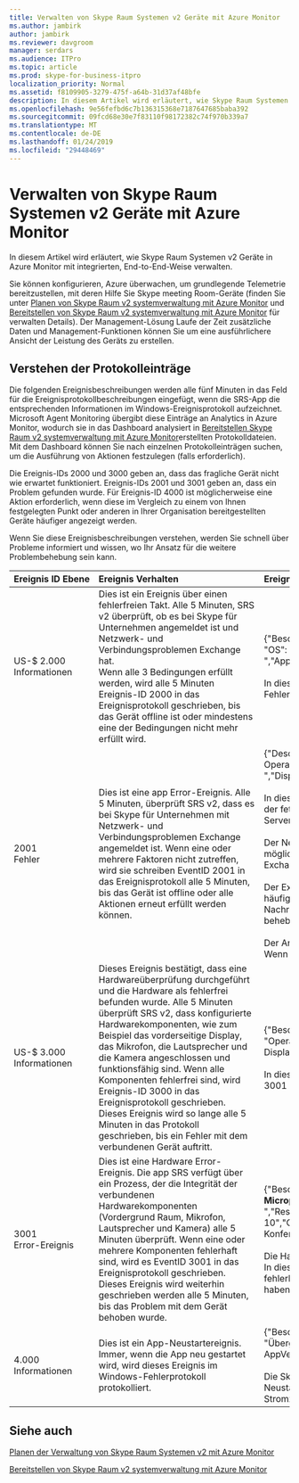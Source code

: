 ```yaml
---
title: Verwalten von Skype Raum Systemen v2 Geräte mit Azure Monitor
ms.author: jambirk
author: jambirk
ms.reviewer: davgroom
manager: serdars
ms.audience: ITPro
ms.topic: article
ms.prod: skype-for-business-itpro
localization_priority: Normal
ms.assetid: f8109905-3279-475f-a64b-31d37af48bfe
description: In diesem Artikel wird erläutert, wie Skype Raum Systemen v2 Geräte in Azure Monitor mit integrierten, End-to-End-Weise verwalten.
ms.openlocfilehash: 9e56fefbd6c7b136315368e7187647685baba392
ms.sourcegitcommit: 09fcd68e30e7f83110f98172382c74f970b339a7
ms.translationtype: MT
ms.contentlocale: de-DE
ms.lasthandoff: 01/24/2019
ms.locfileid: "29448469"
---
```

# <a name="manage-skype-room-systems-v2-devices-with-azure-monitor"></a>Verwalten von Skype Raum Systemen v2 Geräte mit Azure Monitor

In diesem Artikel wird erläutert, wie Skype Raum Systemen v2 Geräte in Azure Monitor mit integrierten, End-to-End-Weise verwalten.

Sie können konfigurieren, Azure überwachen, um grundlegende Telemetrie bereitzustellen, mit deren Hilfe Sie Skype meeting Room-Geräte (finden Sie unter [Planen von Skype Raum v2 systemverwaltung mit Azure Monitor](../../plan-your-deployment/clients-and-devices/azure-monitor.md) und [Bereitstellen von Skype Raum v2 systemverwaltung mit Azure Monitor](../../deploy/deploy-clients/azure-monitor.md) für verwalten Details). Der Management-Lösung Laufe der Zeit zusätzliche Daten und Management-Funktionen können Sie um eine ausführlichere Ansicht der Leistung des Geräts zu erstellen.

## <a name="understand-the-log-entries"></a>Verstehen der Protokolleinträge

Die folgenden Ereignisbeschreibungen werden alle fünf Minuten in das Feld für die Ereignisprotokollbeschreibungen eingefügt, wenn die SRS-App die entsprechenden Informationen im Windows-Ereignisprotokoll aufzeichnet. Microsoft Agent Monitoring übergibt diese Einträge an Analytics in Azure Monitor, wodurch sie in das Dashboard analysiert in [Bereitstellen Skype Raum v2 systemverwaltung mit Azure Monitor](../../deploy/deploy-clients/azure-monitor.md)erstellten Protokolldateien. Mit dem Dashboard können Sie nach einzelnen Protokolleinträgen suchen, um die Ausführung von Aktionen festzulegen (falls erforderlich). 

Die Ereignis-IDs 2000 und 3000 geben an, dass das fragliche Gerät nicht wie erwartet funktioniert. Ereignis-IDs 2001 und 3001 geben an, dass ein Problem gefunden wurde. Für Ereignis-ID 4000 ist möglicherweise eine Aktion erforderlich, wenn diese im Vergleich zu einem von Ihnen festgelegten Punkt oder anderen in Ihrer Organisation bereitgestellten Geräte häufiger angezeigt werden.

Wenn Sie diese Ereignisbeschreibungen verstehen, werden Sie schnell über Probleme informiert und wissen, wo Ihr Ansatz für die weitere Problembehebung sein kann.

| Ereignis&nbsp;ID&nbsp;Ebene|Ereignis&nbsp;Verhalten&nbsp;&nbsp;&nbsp;&nbsp;&nbsp;&nbsp;&nbsp;&nbsp;&nbsp;&nbsp;&nbsp;&nbsp;&nbsp;&nbsp;&nbsp;&nbsp;&nbsp;&nbsp;&nbsp;&nbsp;&nbsp;&nbsp;&nbsp;&nbsp;&nbsp;&nbsp;&nbsp;&nbsp;&nbsp;&nbsp;&nbsp;&nbsp;|Ereignis&nbsp;Beschreibung&nbsp;&nbsp;&nbsp;&nbsp;&nbsp;&nbsp;&nbsp;&nbsp;&nbsp;&nbsp;&nbsp;&nbsp;&nbsp;&nbsp;&nbsp;&nbsp;&nbsp;&nbsp;&nbsp;&nbsp;&nbsp;&nbsp;&nbsp;&nbsp;&nbsp;&nbsp;&nbsp;&nbsp;&nbsp;&nbsp;&nbsp;&nbsp;|
|:---    |:---   |:---  |
| US-$ 2.000  <br> Informationen | Dies ist ein Ereignis über einen fehlerfreien Takt. Alle 5 Minuten, SRS v2 überprüft, ob es bei Skype für Unternehmen angemeldet ist und Netzwerk- und Verbindungsproblemen Exchange hat. <br> Wenn alle 3 Bedingungen erfüllt werden, wird alle 5 Minuten Ereignis-ID 2000 in das Ereignisprotokoll geschrieben, bis das Gerät offline ist oder mindestens eine der Bedingungen nicht mehr erfüllt wird. | {"Beschreibung": "Heartbeat ist fehlerfrei.", "ResourceState": "Fehlerfrei", "-Operation": "Heartbeat", "OperationResult": "Übergeben", "OS": "Windows 10", "OSVersion": "10.0.14393.693", "Alias": "Alias<span></span>@contoso.com", "DisplayName": "Anzeigename ","AppVersion":"1.0.38.0","IPv4Address":"10.10.10.10","IPv6Address":"IP-Adresse v6"} <br><br> In diesem Beispiel werden alle Taktbedingungen erfüllt, und das SRS v2-Gerät wurde als fehlerfrei markiert. Bei dem Auftreten von Fehlern hätte die App stattdessen Ereignis-ID 2001 aufgezeichnet. |
| 2001  <br> Fehler | Dies ist eine app Error-Ereignis. Alle 5 Minuten, überprüft SRS v2, dass es bei Skype für Unternehmen mit Netzwerk- und Verbindungsproblemen Exchange angemeldet ist. Wenn eine oder mehrere Faktoren nicht zutreffen, wird sie schreiben EventID 2001 in das Ereignisprotokoll alle 5 Minuten, bis das Gerät ist offline oder alle Aktionen erneut erfüllt werden können.  | {"Description":"Network status : Healthy. Exchange status : Connected. **Signin status: Unhealthy.** ","ResourceState":"Fehlerhaft","-Operation":"Heartbeat","OperationResult":"Fehler","OS":" Windows 10","OSVersion":"10.0.14393.693","Alias":" ","DisplayName":"Anzeigename","AppVersion":"1.0.38.0","IPv4Address":"10.10.10.10"," IPv6Address":"Ip-Adresse v6"} <br><br>  In diesem Beispiel bestimmt die SRSv2 an, dass die Netzwerkverbindung fehlerfrei und die app wurde mit Exchange verbunden, aber der fett formatierten Teil gibt an, dass die app nicht mit Skype für Unternehmen verbunden ist. Dies könnte ein Problem mit der Serverkonfiguration auf dem Gerät oder Host sein.  <br> <br> Der Netzwerkstatus zeigt entweder „Healthy“ (Fehlerfrei) oder „Unhealthy“ (Fehlerhaft) an. Wenn der Status „Unhealthy“ ist, liegt möglicherweise ein Netzwerkfehler vor oder das Gerät ist nicht angeschlossen (dann allerdings würden wahrscheinlich auch Exchange- und Skype for Business-Fehler angezeigt).  <br><br> Der Exchange-Status wird als verbunden oder eine der folgenden angezeigt: nicht verbundene, verbinden, AutodiscoveryError (die am häufigsten Fehler), GeneralError oder ServerVersionNotSupported. Wenn der Status verbinden, warten Sie ist, bis die nächste Health-Nachricht gesendet wird, anderen Fehlern finden Sie das Problem in ein Administrator mit Erfahrung in der Exchange-Probleme beheben.  <br><br>  Der Anmeldung Status (d. h., dass die app bei Skype für Unternehmen angemeldet ist) wird als fehlerfrei oder fehlerhaft angezeigt. Wenn der Status fehlerhaft ist, senden Sie einen Techniker weiter untersuchen. |
| US-$ 3.000  <br> Informationen | Dieses Ereignis bestätigt, dass eine Hardwareüberprüfung durchgeführt und die Hardware als fehlerfrei befunden wurde. Alle 5 Minuten überprüft SRS v2, dass konfigurierte Hardwarekomponenten, wie zum Beispiel das vorderseitige Display, das Mikrofon, die Lautsprecher und die Kamera angeschlossen und funktionsfähig sind. Wenn alle Komponenten fehlerfrei sind, wird Ereignis-ID 3000 in das Ereignisprotokoll geschrieben. Dieses Ereignis wird so lange alle 5 Minuten in das Protokoll geschrieben, bis ein Fehler mit dem verbundenen Gerät auftritt.  <br> | {"Beschreibung": "HardwareCheckEngine ist fehlerfrei.", "ResourceState": "Fehlerfrei", "-Operation": "HardwareCheckEngine", "OperationResult": "Übergeben", "OS": "Windows 10", "OSVersion": "10.0.14393.693", "Alias": "Alias<span></span>@contoso.com", " DisplayName":"Anzeigename","AppVersion":"1.0.38.0","IPv4Address":"10.10.10.10","IPv6Address":"Ip-Adresse v6"}  <br><br> In diesem Beispiel sind bei keiner Hardwareüberprüfung Fehler aufgetreten. Wenn Fehler aufgetreten sind, würde die app-Ereignis-ID 3001 stattdessen aufzeichnen. |
| 3001  <br> Error-Ereignis  | Dies ist eine Hardware Error-Ereignis. Die app SRS verfügt über ein Prozess, der die Integrität der verbundenen Hardwarekomponenten (Vordergrund Raum, Mikrofon, Lautsprecher und Kamera) alle 5 Minuten überprüft. Wenn eine oder mehrere Komponenten fehlerhaft sind, wird es EventID 3001 in das Ereignisprotokoll geschrieben. Dieses Ereignis wird weiterhin geschrieben werden alle 5 Minuten, bis das Problem mit dem Gerät behoben wurde.   | {"Beschreibung": " **Status Front des Raums anzeigen: instabil.** Configured display count is 2. Real display count is 0. **Conference Microphone status : Unhealthy.** Conference Speaker status : Healthy. Default Speaker status : Healthy. Kamera-Status: fehlerfrei. ","ResourceState":"Fehlerhaft","-Operation":"HardwareCheckEngine","OperationResult":"Fehler","OS":"Windows 10","OSVersion":"10.0.14393.1198","Alias":" Alias<span></span>@contoso.com ","DisplayName":"Yosemite Konferenzraum","AppVersion":"2.0.58.0","IPv4Address":"10.10.10.10","IPv6Address":"IPv6Address","IPv4Address2":"10.10.10.10"} <br><br>  Die Hardware-Peripheriegeräte werden entweder als „Healthy“ (Fehlerfrei) oder „Unhealthy“ (Fehlerhaft) angezeigt. <br> In diesem Beispiel werden zwei Vorderseite Raum zeigt konfiguriert, und derzeit keine davon steht. Der Konferenz Mikrofon Status ist fehlerhaft, die möglicherweise einer Reihe von möglichen Ursachen. Da mindestens eine Ressource die Überprüfung nicht bestanden haben, wird die ResourceState als fehlerhaft aufgelistet. Senden Sie einen Techniker weiter untersuchen. |
| 4.000  <br> Informationen  <br> | Dies ist ein App-Neustartereignis. Immer, wenn die App neu gestartet wird, wird dieses Ereignis im Windows-Fehlerprotokoll protokolliert.  <br> | {"Beschreibung": "App neu gestartet wird.", "ResourceState": "Fehlerfrei", "-Operation": "Neu starten", "OperationResult": "Übergeben", "OS": "Windows 10", "OSVersion": "10.0.14393.693", "Alias": "Alias<span></span>@domain.com", "DisplayName": "Anzeigename", " AppVersion":"1.0.38.0","IPv4Address":"10.10.10.10","IPv6Address":"Ip-Adresse v6"} <br><br> Die Skype for Business-App wird möglicherweise aufgrund einer Reihe von Ursachen neu gestartet. Vergleichen Sie die Neustartfrequenz der Geräte im selben Gebäude und in anderen Gebäuden und berücksichtigen Sie dabei Probleme wie Stromzufuhrschwankungen und Stromausfälle, da diese Hinweise auf mögliche Infrastrukturprobleme geben können.|

## <a name="see-also"></a>Siehe auch
 

[Planen der Verwaltung von Skype Raum Systemen v2 mit Azure Monitor](../../plan-your-deployment/clients-and-devices/azure-monitor.md)

[Bereitstellen von Skype Raum v2 systemverwaltung mit Azure Monitor](../../deploy/deploy-clients/azure-monitor.md)